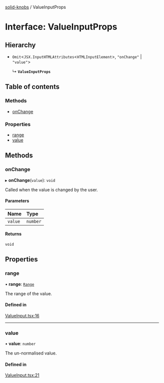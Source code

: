 [solid-knobs](../README.md) / ValueInputProps

# Interface: ValueInputProps

## Hierarchy

- `Omit`<`JSX.InputHTMLAttributes`<`HTMLInputElement`\>, ``"onChange"`` \| ``"value"``\>

  ↳ **`ValueInputProps`**

## Table of contents

### Methods

- [onChange](ValueInputProps.md#onchange)

### Properties

- [range](ValueInputProps.md#range)
- [value](ValueInputProps.md#value)

## Methods

### onChange

▸ **onChange**(`value`): `void`

Called when the value is changed by the user.

#### Parameters

| Name | Type |
| :------ | :------ |
| `value` | `number` |

#### Returns

`void`

## Properties

### range

• **range**: [`Range`](../README.md#range)

The range of the value.

#### Defined in

[ValueInput.tsx:16](https://github.com/tahti-studio/solid-knobs/blob/4144996/src/ValueInput.tsx#L16)

___

### value

• **value**: `number`

The un-normalised value.

#### Defined in

[ValueInput.tsx:21](https://github.com/tahti-studio/solid-knobs/blob/4144996/src/ValueInput.tsx#L21)
